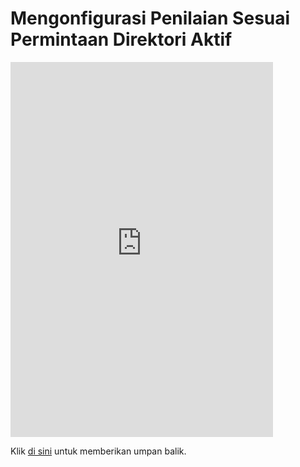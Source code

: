 #  <a name="configure-active-directory-on-demand-assessment"></a>Mengonfigurasi Penilaian Sesuai Permintaan Direktori Aktif


<iframe width="420" height="600" src="https://video.serviceshub.microsoft.com/PublicPage/video/5594.aspx" frameborder="0" allowfullscreen></iframe>

Klik <a href="mailto:SHub_Feedback_RC@Microsoft.com?subject=Resource%20Center%20Feedback%3A%20%3CInsert%20feedback%20topic%3E%3E&amp;body=%3C%3Cplease%20submit%20your%20feedback%20with%20enough%20detail%20on%20the%20problem%2C%20reproduction%20steps%20and%20what%20you%20desire%20to%20happen%3E%3E" target="_blank">di sini</a> untuk memberikan umpan balik.
